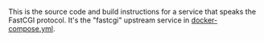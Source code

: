This is the source code and build instructions for a service that speaks the
FastCGI protocol.  It's the "fastcgi" upstream service in
[docker-compose.yml](../../docker-compose.yml).